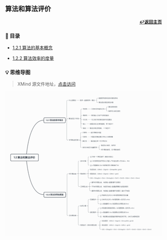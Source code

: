 ## 算法和算法评价

<div align="right">
    <a href="/README.md"><b>↩返回主页</b></a>
</div>

### 📝 目录

+ [1.2.1 算法的基本概念](1.2.1%20算法的基本概念.md)

+ [1.2.2 算法效率的度量](1.2.2%20算法效率的度量.md)

### 💡 思维导图

> XMind 源文件地址，[点击访问](/files/1/1.2.xmind)

<div align="center">
    <img src="/pics/1/1.2.png" width=1000>
</div>